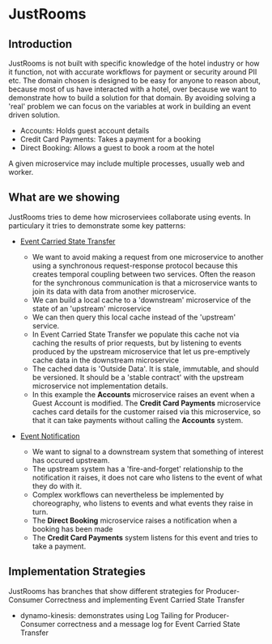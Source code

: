 # JustRooms

## Introduction
JustRooms is not built with specific knowledge of the hotel industry or how it function, not with accurate workflows for payment or security around PII etc. The domain chosen is designed to be
easy for anyone to reason about, because most of us have interacted with a hotel, over because we want to demonstrate
how to build a solution for that domain. By avoiding solving a 'real' problem we can focus on the variables at work in building an event driven solution.

 * Accounts: Holds guest account details
 * Credit Card Payments: Takes a payment for a booking
 * Direct Booking: Allows a guest to book a room at the hotel
 
 A given microservice may include multiple processes, usually web and worker.

## What are we showing

JustRooms tries to deme how microserviees collaborate using events. In particulary it tries to demonstrate some key patterns:

* [Event Carried State Transfer](https://martinfowler.com/articles/201701-event-driven.html)
    * We want to avoid making a request from one microservice to another using a synchronous request-response protocol because this creates temporal coupling between two services. Often the reason for the synchronous communication is that a 
    microservice wants to join its data with data from another microservice.
    * We can build a local cache to a 'downstream' microservice of the state of an 'upstream' microservice
    * We can then query this local cache instead of the 'upstream' service.
    * In Event Carried State Transfer we populate this cache not via caching the results of prior requests, but by listening
    to events produced by the upstream microservice that let us pre-emptively cache data in the downstream microservice
    * The cached data is 'Outside Data'. It is stale, immutable, and should be versioned. It should be a 'stable contract' with the upstream microservice not 
    implementation details.
    * In this example the **Accounts** microservice raises an event when a Guest Account is modified. The **Credit Card Payments** microservice
    caches card details for the customer raised via this microservice, so that it can take payments without calling the **Accounts** system.
    
* [Event Notification](https://martinfowler.com/articles/201701-event-driven.html)
    * We want to signal to a downstream system that something of interest has occured upstream.
    * The upstream system has a 'fire-and-forget' relationship to the notification it raises, it does not care who listens
    to the event of what they do with it.
    * Complex workflows can nevertheless be implemented by choreography, who listens to events and what events they raise in turn.
    * The **Direct Booking** microservice raises a notification when a booking has been made
    * The **Credit Card Payments** system listens for this event and tries to take a payment.
    
 
## Implementation Strategies

JustRooms has branches that show different strategies for Producer-Consumer Correctness and implementing Event Carried State Transfer

* dynamo-kinesis: demonstrates using Log Tailing for Producer-Consumer correctness and a message log for Event Carried State Transfer

